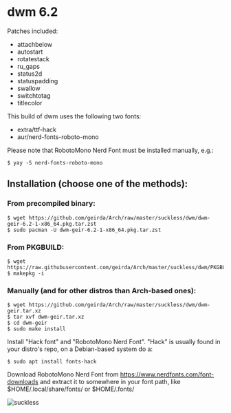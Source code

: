 # dwm 6.2

Patches included:

* attachbelow
* autostart
* rotatestack
* ru_gaps
* status2d
* statuspadding
* swallow
* switchtotag
* titlecolor

This build of dwm uses the following two fonts:

* extra/ttf-hack
* aur/nerd-fonts-roboto-mono

Please note that RobotoMono Nerd Font must be installed manually, e.g.:

	$ yay -S nerd-fonts-roboto-mono

## Installation (choose one of the methods):

### From precompiled binary:

	$ wget https://github.com/geirda/Arch/raw/master/suckless/dwm/dwm-geir-6.2-1-x86_64.pkg.tar.zst
	$ sudo pacman -U dwm-geir-6.2-1-x86_64.pkg.tar.zst

### From PKGBUILD:

	$ wget https://raw.githubusercontent.com/geirda/Arch/master/suckless/dwm/PKGBUILD
	$ makepkg -i

### Manually (and for other distros than Arch-based ones):

	$ wget https://github.com/geirda/Arch/raw/master/suckless/dwm/dwm-geir.tar.xz
	$ tar xvf dwm-geir.tar.xz
	$ cd dwm-geir
	$ sudo make install

Install "Hack font" and "RobotoMono Nerd Font". "Hack" is usually found in your distro's repo, on a Debian-based system do a:

	$ sudo apt install fonts-hack

Download RobotoMono Nerd Font from https://www.nerdfonts.com/font-downloads and extract it to somewhere in your font path, like $HOME/.local/share/fonts/ or $HOME/.fonts/

![suckless](https://raw.githubusercontent.com/geirda/Arch/master/suckless/suckless.png)
